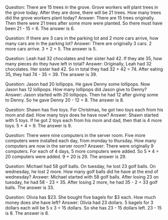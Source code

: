 Question: There are 15 trees in the grove. Grove workers will plant trees in the grove today. After they are done, there will be 21 trees. How many trees did the grove workers plant today?
Answer: There are 15 trees originally. Then there were 21 trees after some more were planted. So there must have been 21 - 15 = 6. The answer is 6.

Question: If there are 3 cars in the parking lot and 2 more cars arrive, how many cars are in the parking lot?
Answer: There are originally 3 cars. 2 more cars arrive. 3 + 2 = 5. The answer is 5.

Question: Leah had 32 chocolates and her sister had 42. If they ate 35, how many pieces do they have left in total?
Answer: Originally, Leah had 32 chocolates. Her sister had 42. So in total they had 32 + 42 = 74. After eating 35, they had 74 - 35 = 39. The answer is 39.

Question: Jason had 20 lollipops. He gave Denny some lollipops. Now Jason has 12 lollipops. How many lollipops did Jason give to Denny?
Answer: Jason started with 20 lollipops. Then he had 12 after giving some to Denny. So he gave Denny 20 - 12 = 8. The answer is 8.

Question: Shawn has five toys. For Christmas, he got two toys each from his mom and dad. How many toys does he have now?
Answer: Shawn started with 5 toys. If he got 2 toys each from his mom and dad, then that is 4 more toys. 5 + 4 = 9. The answer is 9.

Question: There were nine computers in the server room. Five more computers were installed each day, from monday to thursday. How many computers are now in the server room?
Answer: There were originally 9 computers. For each of 4 days, 5 more computers were added. So 5 * 4 = 20 computers were added. 9 + 20 is 29. The answer is 29.

Question: Michael had 58 golf balls. On tuesday, he lost 23 golf balls. On wednesday, he lost 2 more. How many golf balls did he have at the end of wednesday?
Answer: Michael started with 58 golf balls. After losing 23 on tuesday, he had 58 - 23 = 35. After losing 2 more, he had 35 - 2 = 33 golf balls. The answer is 33.

Question: Olivia has $23. She bought five bagels for $3 each. How much money does she have left?
Answer: Olivia had 23 dollars. 5 bagels for 3 dollars each will be 5 x 3 = 15 dollars. So she has 23 - 15 dollars left. 23 - 15 is 8. The answer is 8.